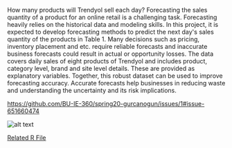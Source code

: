   How many products will Trendyol sell each day? Forecasting the sales quantity of a product for an online retail is a challenging task. 
Forecasting heavily relies on the historical data and modeling skills. 
In this project, it is expected to develop forecasting methods to predict the next day's sales quantity of the products in Table 1. 
Many decisions such as pricing, inventory placement and etc. require reliable forecasts and inaccurate business forecasts could result in actual or opportunity losses. 
The data covers daily sales of eight products of Trendyol and includes product, category level, brand and site level details. 
These are provided as explanatory variables. Together, this robust dataset can be used to improve forecasting accuracy. 
Accurate forecasts help businesses in reducing waste and understanding the uncertainty and its risk implications.

https://github.com/BU-IE-360/spring20-gurcanogun/issues/1#issue-651660474

![alt text](https://ibb.co/Gdhq1Kc)

[Related R File](Project.R)
